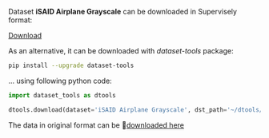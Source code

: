 Dataset **iSAID Airplane Grayscale** can be downloaded in Supervisely format:

 [Download](https://assets.supervisely.com/supervisely-supervisely-assets-public/teams_storage/3/P/rf/Zxgort8MxLShf6pd2KgFGKGJT6iCqYGiByQWTfOVhJj8qmLKewASNb9OGAKKfRTOWkOZoCxMCWztLjolWsEpidkvWIjb4x7u2e06MHYtWnwIuSLNylauTPjieSRv.tar)

As an alternative, it can be downloaded with *dataset-tools* package:
``` bash
pip install --upgrade dataset-tools
```

... using following python code:
``` python
import dataset_tools as dtools

dtools.download(dataset='iSAID Airplane Grayscale', dst_path='~/dtools/datasets/iSAID Airplane Grayscale.tar')
```
The data in original format can be 🔗[downloaded here](https://www.kaggle.com/datasets/romanrybalko/isaid-plane-gray/download?datasetVersionNumber=1)